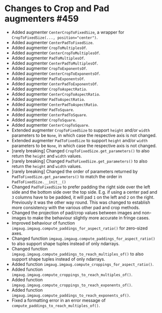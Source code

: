 # Changes to Crop and Pad augmenters #459

* Added augmenter `CenterCropToFixedSize`, a wrapper
  for `CropToFixedSize(..., position="center")`.
* Added augmenter `CenterPadToFixedSize`.
* Added augmenter `CropToMultiplesOf`.
* Added augmenter `CenterCropToMultiplesOf`.
* Added augmenter `PadToMultiplesOf`.
* Added augmenter `CenterPadToMultiplesOf`.
* Added augmenter `CropToExponentsOf`.
* Added augmenter `CenterCropToExponentsOf`.
* Added augmenter `PadToExponentsOf`.
* Added augmenter `CenterPadToExponentsOf`.
* Added augmenter `CropToAspectRatio`.
* Added augmenter `CenterCropToAspectRatio`.
* Added augmenter `PadToAspectRatio`.
* Added augmenter `CenterPadToAspectRatio`.
* Added augmenter `PadToSquare`.
* Added augmenter `CenterPadToSquare`.
* Added augmenter `CropToSquare`.
* Added augmenter `CenterCropToSquare`.
* Extended augmenter `CropToFixedSize` to support `height` and/or `width`
  parameters to be `None`, in which case the respective axis is not changed.
* Extended augmenter `PadToFixedSize` to support `height` and/or `width`
  parameters to be `None`, in which case the respective axis is not changed.
* [rarely breaking] Changed `CropToFixedSize.get_parameters()` to also
  return the `height` and `width` values.
* [rarely breaking] Changed `PadToFixedSize.get_parameters()` to also
  return the `height` and `width` values.
* [rarely breaking] Changed the order of parameters returned by
  `PadToFixedSize.get_parameters()` to match the order in
  `PadToFixedSize.__init__()`
* Changed `PadToFixedSize` to prefer padding the right side over the left side
  and the bottom side over the top side. E.g. if using a center pad and
  `3` columns have to be padded, it will pad `1` on the left and `2` on the
  right. Previously it was the other way round. This was changed to establish
  more consistency with the various other pad and crop methods.
* Changed the projection of pad/crop values between images and non-images
  to make the behaviour slightly more accurate in fringe cases.
* Improved behaviour of function
  `imgaug.imgaug.compute_paddings_for_aspect_ratio()` for zero-sized axes.
* Changed function `imgaug.imgaug.compute_paddings_for_aspect_ratio()`
  to also support shape tuples instead of only ndarrays.
* Changed function `imgaug.imgaug.compute_paddings_to_reach_multiples_of()`
  to also support shape tuples instead of only ndarrays.
* Added function `imgaug.imgaug.compute_croppings_for_aspect_ratio()`.
* Added function `imgaug.imgaug.compute_croppings_to_reach_multiples_of()`.
* Added function `imgaug.imgaug.compute_croppings_to_reach_exponents_of()`.
* Added function `imgaug.imgaug.compute_paddings_to_reach_exponents_of()`.
* Fixed a formatting error in an error message of
  `compute_paddings_to_reach_multiples_of()`.
